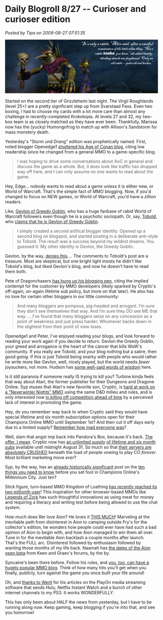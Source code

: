 # Daily Blogroll 8/27 -- Curioser and curioser edition

*Posted by Tipa on 2009-08-27 07:51:35*

![Alice in Wizardland](../uploads/2009/08/w101alice.jpg "Alice in Wizardland")

Started on the second tier of Grizzleheim last night. The Virgil Roughlands (level 25+) are a pretty significant step up from Svarstaad Pass. Even two boxing, I had to choose my cards with a lot more care than almost any challenge in recently-completed Krokotopia. At levels 27 and 32, my two-box team is as closely matched as they have ever been. Thankfully, Marissa now has the (yucky) Humongofrog to match up with Allison's Sandstorm for mass monstery death.

Yesterday's "Sturm und Drang" edition was prophetically named. First, noted blogger Openedge1 [shuttered his Age of Conan blog](http://simple-n-complex.blogspot.com/2009/08/taking-break.html), citing low readership since he changed from a general MMO to a game-specific blog.


> I was hoping to drive some conversations about AoC in general and discuss the game as a whole. But, it does look like traffic has dropped way off here, and I can only assume no one wants to read about the game.



Hey, Edge... nobody wants to read about a game unless it is either new, or World of Warcraft. That's the simple fact of MMO blogging. Now, if you'd changed to focus on NEW games, or World of Warcraft, you'd have a zillion readers.

Like, [Gevlon of Greedy Goblin](http://greedygoblin.blogspot.com/), who has a huge fanbase of rabid World of Warcraft followers even though he is a psychotic sociopath. Or, say, [Tobold](http://tobolds.blogspot.com/), who [claims that he *is* Gevlon of Greedy Goblin](http://tobolds.blogspot.com/2009/08/my-secret-evil-twin-identity.html). 


> I simply created a second artifical blogger identity. Opened up a second blog on blogspot, and started posting in a deliberate anti-style to Tobold. The result was a success beyond my wildest dreams. You guessed it: My other identity is Gevlon, the Greedy Goblin.



Gevlon, by the way, [denies this](http://greedygoblin.blogspot.com/2009/08/point-of-decency.html).... The comments to Tobold's post are a treasure. Most are skeptical, but one bright light insists he didn't like Tobold's blog, but liked Gevlon's blog, and now he doesn't have to read them both.

Pete of Dragonchasers [has hung up his blogging pen](http://dragonchasers.com/2009/08/26/gone-fishing/), citing the implied contempt for the customer by MMO developers (likely sparked by Cryptic's off-again, on-again lifetime sub policy, but more on that later). He also has no love for certain other bloggers in our little community:


> And many bloggers are pompous, pig-headed and arrogant. I’m sure they don’t see themselves that way. And I’m sure they DO see ME that way. ... I’ve found that many bloggers seize on any concession as a point of weakness and just press harder. Whomever backs down in the slightest from their point of view loses.




Openedge1 and Peter, I've enjoyed reading your blogs, and look forward to reading your work again if you decide to return. Gevlon the Greedy Goblin, your greed and arrogance is the heart of the cancer that kills WoW's community. If you really are Tobold, and your blog nothing but a satire, then good going. If this is just Tobold being snarky with people who would rather he write more like Gevlon, well, nicely played, but the world needs *fewer* joysuckers, not more. Hudson has [some well-said words of wisdom](http://hudshideout.com/blog/?p=3267) here.

Is it still paranoia if someone really IS trying to kill you? Turbine kinda feels that way about Atari, the former publisher for their Dungeons and Dragone Online. Syp muses that Atari's new favorite son, Cryptic, is [hard at work on a "Neverwinter Nights" MMO](http://biobreak.wordpress.com/2009/08/26/ddo-suetown-online/) using the same D&D milieu and rules, and is only interested now [in killing off competition ahead of time](http://www.gamasutra.com/php-bin/news_index.php?story=24997) by a perceived lack of interest in promoting the game. 

Hey, do you remember way back to when Cryptic said they would have special lifetime and six month subscription options open for their Champions Online MMO until September 1st? And then cut it off days early due to a limited supply? [Remember how mad everyone was](http://dragonchasers.com/2009/08/26/cryptic-and-the-community/)?

Well, slam that angst imp back into Pandora's Box, because it's back. [The offer, I mean](http://forums.champions-online.com/showthread.php?p=823672). Cryptic now has [an unlimited supply](http://www.xenopulse.com/blog/?p=758) [of lifetime and six month subs](http://spinksville.wordpress.com/2009/08/27/lifetime-and-6-month-subscriptions-to-champions-online-are-back/) available until midnight August 31. So much so that [their servers are absolutely CRUSHED](http://ardwulfslair.wordpress.com/2009/08/27/champions-online-liftime-subs-go-back-up-server-goes-down/) beneath the load of people vowing to play CO *forever*. Most brilliant marketing move *ever*?

Syp, by the way, has an [already historically significant](http://www.massively.com/2009/08/26/ten-things-to-know-when-starting-champions-online/) post on the [ten things you need to know](http://biobreak.wordpress.com/2009/08/26/10-things-you-need-to-know-before-starting-champions/) before you set foot in Champions Online's Millennium City. Just ten?

Stick figure, turn-based MMO Kingdom of Loathing [has recently reached its two millionth user](http://www.wanderinggoblin.com/2009/08/26/2-million-adventurers-cant-be-wrong/)! This inspiration for other browser-based MMOs like [Legends of Zork](http://legendsofzork.com) has such thoughtful innovations as using meat for money and requiring a literacy and writing test before being allowed to use the chat system.

How much does Rer love Aion? He loves it [THIS MUCH](http://insert-awesome-aion-name.blogspot.com/2009/08/peoples-progessions-into-aion.html)! Marveling at the inevitable path from disinterest in Aion to camping outside Fry's for the collector's edition, he wonders how people could ever have had such a bad opinion of Aion to begin with, and how Aion managed to win them all over. Tune in for the inevitable Aion backlash a couple months after launch. That's the FULL arc. Disinterest followed by enthusiasm followed by wanting those months of my life back. Naamah has [the dates of the Aion open beta](http://aionicthoughts.wordpress.com/2009/08/26/open-beta-dates/) from Keen and Graev's forums, by the by.

Syncaine's been there before. Follow his rules, and [you, too, can have a hugely popular MMO blog](http://syncaine.wordpress.com/2009/08/26/eight-easy-steps-to-becoming-a-kind-of-a-big-deal-blog/). Think of how many hits you'll get when you finally, publicly, turn against the game you once built your life around!

Oh, and [thanks to Werit](http://www.weritsblog.com/2009/08/playon-followup.html) for his articles on the PlayOn media streaming software that sends Hulu, Netflix Instant Watch and a bunch of other internet channels to my PS3. It works WONDERFULLY.

This has only been about HALF the news from yesterday, but I have to be running along now. Keep gaming, keep blogging if you're into that, and see you tomorrow!
